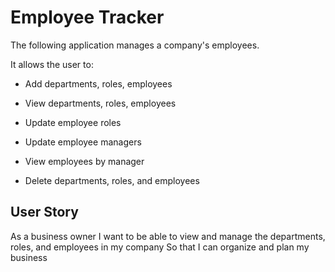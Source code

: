 # Employee Tracker

 The following application manages a company's employees.

It allows the user to:

  * Add departments, roles, employees

  * View departments, roles, employees

  * Update employee roles

  * Update employee managers

  * View employees by manager

  * Delete departments, roles, and employees

## User Story
As a business owner
I want to be able to view and manage the departments, roles, and employees in my company
So that I can organize and plan my business
```










